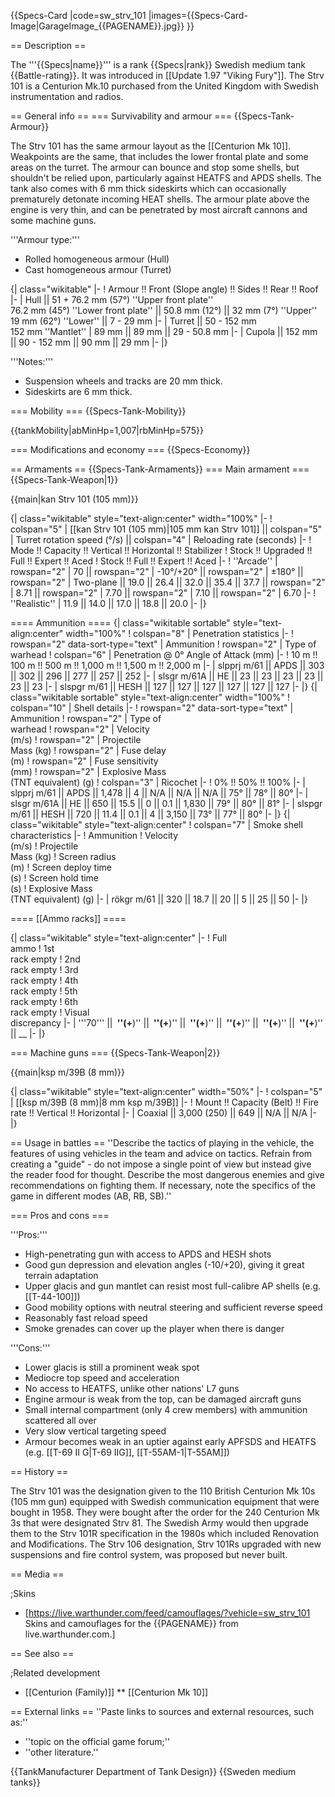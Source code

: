 {{Specs-Card
|code=sw_strv_101
|images={{Specs-Card-Image|GarageImage_{{PAGENAME}}.jpg}}
}}

== Description ==
<!-- ''In the description, the first part should be about the history of the creation and combat usage of the vehicle, as well as its key features. In the second part, tell the reader about the ground vehicle in the game. Insert a screenshot of the vehicle, so that if the novice player does not remember the vehicle by name, he will immediately understand what kind of vehicle the article is talking about.'' -->
The '''{{Specs|name}}''' is a rank {{Specs|rank}} Swedish medium tank {{Battle-rating}}. It was introduced in [[Update 1.97 "Viking Fury"]]. The Strv 101 is a Centurion Mk.10 purchased from the United Kingdom with Swedish instrumentation and radios.

== General info ==
=== Survivability and armour ===
{{Specs-Tank-Armour}}
<!-- ''Describe armour protection. Note the most well protected and key weak areas. Appreciate the layout of modules as well as the number and location of crew members. Is the level of armour protection sufficient, is the placement of modules helpful for survival in combat? If necessary use a visual template to indicate the most secure and weak zones of the armour.'' -->
The Strv 101 has the same armour layout as the [[Centurion Mk 10]]. Weakpoints are the same, that includes the lower frontal plate and some areas on the turret. The armour can bounce and stop some shells, but shouldn't be relied upon, particularly against HEATFS and APDS shells. The tank also comes with 6 mm thick sideskirts which can occasionally prematurely detonate incoming HEAT shells. The armour plate above the engine is very thin, and can be penetrated by most aircraft cannons and some machine guns.

'''Armour type:'''

* Rolled homogeneous armour (Hull)
* Cast homogeneous armour (Turret)

{| class="wikitable"
|-
! Armour !! Front (Slope angle) !! Sides !! Rear !! Roof
|-
| Hull || 51 + 76.2 mm (57°) ''Upper front plate'' <br>76.2 mm (45°) ''Lower front plate'' || 50.8 mm (12°) || 32 mm (7°) ''Upper'' <br>19 mm (62°) ''Lower'' || 7 - 29 mm
|-
| Turret || 50 - 152 mm <br>152 mm ''Mantlet''
| 89 mm || 89 mm || 29 - 50.8 mm
|-
| Cupola || 152 mm || 90 - 152 mm || 90 mm || 29 mm
|-
|}

'''Notes:'''

* Suspension wheels and tracks are 20 mm thick.
* Sideskirts are 6 mm thick.

=== Mobility ===
{{Specs-Tank-Mobility}}
<!-- ''Write about the mobility of the ground vehicle. Estimate the specific power and manoeuvrability, as well as the maximum speed forwards and backwards.'' -->

{{tankMobility|abMinHp=1,007|rbMinHp=575}}

=== Modifications and economy ===
{{Specs-Economy}}

== Armaments ==
{{Specs-Tank-Armaments}}
=== Main armament ===
{{Specs-Tank-Weapon|1}}
<!-- ''Give the reader information about the characteristics of the main gun. Assess its effectiveness in a battle based on the reloading speed, ballistics and the power of shells. Do not forget about the flexibility of the fire, that is how quickly the cannon can be aimed at the target, open fire on it and aim at another enemy. Add a link to the main article on the gun: <code><nowiki>{{main|Name of the weapon}}</nowiki></code>. Describe in general terms the ammunition available for the main gun. Give advice on how to use them and how to fill the ammunition storage.'' -->
{{main|kan Strv 101 (105 mm)}}

{| class="wikitable" style="text-align:center" width="100%"
|-
! colspan="5" | [[kan Strv 101 (105 mm)|105 mm kan Strv 101]] || colspan="5" | Turret rotation speed (°/s) || colspan="4" | Reloading rate (seconds)
|-
! Mode !! Capacity !! Vertical !! Horizontal !! Stabilizer
! Stock !! Upgraded !! Full !! Expert !! Aced
! Stock !! Full !! Expert !! Aced
|-
! ''Arcade''
| rowspan="2" | 70 || rowspan="2" | -10°/+20° || rowspan="2" | ±180° || rowspan="2" | Two-plane || 19.0 || 26.4 || 32.0 || 35.4 || 37.7 || rowspan="2" | 8.71 || rowspan="2" | 7.70 || rowspan="2" | 7.10 || rowspan="2" | 6.70
|-
! ''Realistic''
| 11.9 || 14.0 || 17.0 || 18.8 || 20.0
|-
|}

==== Ammunition ====
{| class="wikitable sortable" style="text-align:center" width="100%"
! colspan="8" | Penetration statistics
|-
! rowspan="2" data-sort-type="text" | Ammunition
! rowspan="2" | Type of<br>warhead
! colspan="6" | Penetration @ 0° Angle of Attack (mm)
|-
! 10 m !! 100 m !! 500 m !! 1,000 m !! 1,500 m !! 2,000 m
|-
| slpprj m/61 || APDS || 303 || 302 || 296 || 277 || 257 || 252
|-
| slsgr m/61A || HE || 23 || 23 || 23 || 23 || 23 || 23
|-
| slspgr m/61 || HESH || 127 || 127 || 127 || 127 || 127 || 127
|-
|}
{| class="wikitable sortable" style="text-align:center" width="100%"
! colspan="10" | Shell details
|-
! rowspan="2" data-sort-type="text" | Ammunition
! rowspan="2" | Type of<br>warhead
! rowspan="2" | Velocity<br>(m/s)
! rowspan="2" | Projectile<br>Mass (kg)
! rowspan="2" | Fuse delay<br>(m)
! rowspan="2" | Fuse sensitivity<br>(mm)
! rowspan="2" | Explosive Mass<br>(TNT equivalent) (g)
! colspan="3" | Ricochet
|-
! 0% !! 50% !! 100%
|-
| slpprj m/61 || APDS || 1,478 || 4 || N/A || N/A || N/A || 75° || 78° || 80°
|-
| slsgr m/61A || HE || 650 || 15.5 || 0 || 0.1 || 1,830 || 79° || 80° || 81°
|-
| slspgr m/61 || HESH || 720 || 11.4 || 0.1 || 4 || 3,150 || 73° || 77° || 80°
|-
|}
{| class="wikitable" style="text-align:center"
! colspan="7" | Smoke shell characteristics
|-
! Ammunition
! Velocity<br>(m/s)
! Projectile<br>Mass (kg)
! Screen radius<br>(m)
! Screen deploy time<br>(s)
! Screen hold time<br>(s)
! Explosive Mass<br>(TNT equivalent) (g)
|-
| rökgr m/61 || 320 || 18.7 || 20 || 5 || 25 || 50
|-
|}

==== [[Ammo racks]] ====
<!-- [[File:Ammoracks_{{PAGENAME}}.png|right|thumb|x250px|[[Ammo racks]] of the {{PAGENAME}}]] -->
<!-- '''Last updated:''' -->
{| class="wikitable" style="text-align:center"
|-
! Full<br>ammo
! 1st<br>rack empty
! 2nd<br>rack empty
! 3rd<br>rack empty
! 4th<br>rack empty
! 5th<br>rack empty
! 6th<br>rack empty
! Visual<br>discrepancy
|-
| '''70''' || __&nbsp;''(+__)'' || __&nbsp;''(+__)'' || __&nbsp;''(+__)'' || __&nbsp;''(+__)'' || __&nbsp;''(+__)'' || __&nbsp;''(+__)'' || __
|-
|}

=== Machine guns ===
{{Specs-Tank-Weapon|2}}
<!-- ''Offensive and anti-aircraft machine guns not only allow you to fight some aircraft but also are effective against lightly armoured vehicles. Evaluate machine guns and give recommendations on its use.'' -->
{{main|ksp m/39B (8 mm)}}

{| class="wikitable" style="text-align:center" width="50%"
|-
! colspan="5" | [[ksp m/39B (8 mm)|8 mm ksp m/39B]]
|-
! Mount !! Capacity (Belt) !! Fire rate !! Vertical !! Horizontal
|-
| Coaxial || 3,000 (250) || 649 || N/A || N/A
|-
|}

== Usage in battles ==
''Describe the tactics of playing in the vehicle, the features of using vehicles in the team and advice on tactics. Refrain from creating a "guide" - do not impose a single point of view but instead give the reader food for thought. Describe the most dangerous enemies and give recommendations on fighting them. If necessary, note the specifics of the game in different modes (AB, RB, SB).''

=== Pros and cons ===
<!-- ''Summarise and briefly evaluate the vehicle in terms of its characteristics and combat effectiveness. Mark its pros and cons in a bulleted list. Try not to use more than 6 points for each of the characteristics. Avoid using categorical definitions such as "bad", "good" and the like - use substitutions with softer forms such as "inadequate" and "effective".'' -->

'''Pros:'''

* High-penetrating gun with access to APDS and HESH shots
* Good gun depression and elevation angles (-10/+20), giving it great terrain adaptation
* Upper glacis and gun mantlet can resist most full-calibre AP shells (e.g. [[T-44-100]])
* Good mobility options with neutral steering and sufficient reverse speed
* Reasonably fast reload speed
* Smoke grenades can cover up the player when there is danger

'''Cons:'''

* Lower glacis is still a prominent weak spot
* Mediocre top speed and acceleration
* No access to HEATFS, unlike other nations' L7 guns
* Engine armour is weak from the top, can be damaged aircraft guns
* Small internal compartment (only 4 crew members) with ammunition scattered all over
* Very slow vertical targeting speed
* Armour becomes weak in an uptier against early APFSDS and HEATFS (e.g. [[T-69 II G|T-69 IIG]], [[T-55AM-1|T-55AM]])

== History ==
<!-- ''Describe the history of the creation and combat usage of the vehicle in more detail than in the introduction. If the historical reference turns out to be too long, take it to a separate article, taking a link to the article about the vehicle and adding a block "/History" (example: <nowiki>https://wiki.warthunder.com/(Vehicle-name)/History</nowiki>) and add a link to it here using the <code>main</code> template. Be sure to reference text and sources by using <code><nowiki><ref></ref></nowiki></code>, as well as adding them at the end of the article with <code><nowiki><references /></nowiki></code>. This section may also include the vehicle's dev blog entry (if applicable) and the in-game encyclopedia description (under <code><nowiki>=== In-game description ===</nowiki></code>, also if applicable).'' -->
The Strv 101 was the designation given to the 110 British Centurion Mk 10s (105 mm gun) equipped with Swedish communication equipment that were bought in 1958. They were bought after the order for the 240 Centurion Mk 3s that were designated Strv 81. The Swedish Army would then upgrade them to the Strv 101R specification in the 1980s which included Renovation and Modifications. The Strv 106 designation, Strv 101Rs upgraded with new suspensions and fire control system, was proposed but never built.

== Media ==
<!-- ''Excellent additions to the article would be video guides, screenshots from the game, and photos.'' -->

;Skins
* [https://live.warthunder.com/feed/camouflages/?vehicle=sw_strv_101 Skins and camouflages for the {{PAGENAME}} from live.warthunder.com.]

== See also ==
<!-- ''Links to the articles on the War Thunder Wiki that you think will be useful for the reader, for example:''
* ''reference to the series of the vehicles;''
* ''links to approximate analogues of other nations and research trees.'' -->

;Related development
* [[Centurion (Family)]]
** [[Centurion Mk 10]]

== External links ==
''Paste links to sources and external resources, such as:''
* ''topic on the official game forum;''
* ''other literature.''

{{TankManufacturer Department of Tank Design}}
{{Sweden medium tanks}}